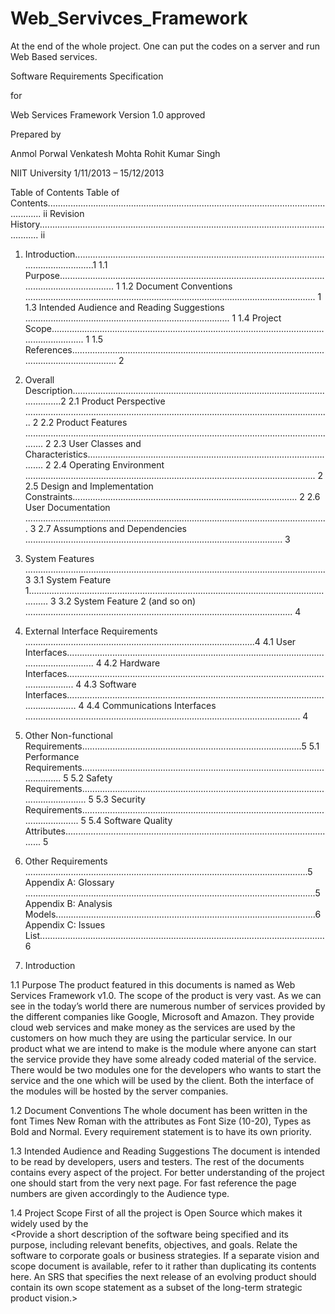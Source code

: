 Web_Servivces_Framework
=======================

At the end of the whole project. One can put the codes on a server and run Web Based services.


 Software Requirements Specification 

for 

Web Services Framework
Version 1.0 approved 

Prepared by 

Anmol Porwal 
Venkatesh Mohta
Rohit Kumar Singh

NIIT University
1/11/2013 – 15/12/2013











Table of Contents 
Table of Contents.......................................................................................................................... ii 
Revision History............................................................................................................................ ii 
1. Introduction..............................................................................................................................1 
1.1 Purpose............................................................................................................................................ 1 
1.2 Document Conventions ................................................................................................................... 1 
1.3 Intended Audience and Reading Suggestions ................................................................................. 1 
1.4 Project Scope................................................................................................................................... 1 
1.5 References........................................................................................................................................ 2 
2. Overall Description..................................................................................................................2 
2.1 Product Perspective ......................................................................................................................... 2 
2.2 Product Features .............................................................................................................................. 2 
2.3 User Classes and Characteristics..................................................................................................... 2 
2.4 Operating Environment ................................................................................................................... 2 
2.5 Design and Implementation Constraints......................................................................................... 2 
2.6 User Documentation ........................................................................................................................ 3 
2.7 Assumptions and Dependencies ...................................................................................................... 3 
3. System Features .......................................................................................................................3 
3.1 System Feature 1.............................................................................................................................. 3 
3.2 System Feature 2 (and so on) .......................................................................................................... 4 
4. External Interface Requirements ...........................................................................................4 
4.1 User Interfaces................................................................................................................................. 4 
4.2 Hardware Interfaces......................................................................................................................... 4 
4.3 Software Interfaces.......................................................................................................................... 4 
4.4 Communications Interfaces ............................................................................................................. 4 
5. Other Non-functional Requirements.......................................................................................5 
5.1 Performance Requirements.............................................................................................................. 5 
5.2 Safety Requirements........................................................................................................................ 5 
5.3 Security Requirements..................................................................................................................... 5 
5.4 Software Quality Attributes............................................................................................................. 5 
6. Other Requirements ................................................................................................................5 
Appendix A: Glossary ...................................................................................................................5 
Appendix B: Analysis Models.......................................................................................................6 
Appendix C: Issues List.................................................................................................................6









1. Introduction 

1.1 Purpose 
The product featured in this documents is named as Web Services Framework v1.0.
The scope of the product is very vast. As we can see in the today’s world there are numerous number of services provided by the different companies like Google, Microsoft and Amazon.
They provide cloud web services and make money as the services are used by the customers on how much they are using the particular service.
In our product what we are intend to make is the module where anyone can start the service provide they have some already coded material of the service.
There would be two modules one for the developers who wants to start the service and the one which will be used by the client.
Both the interface of the modules will be hosted by the server companies.

1.2 Document Conventions 
The whole document has been written in the font Times New Roman with the attributes as Font Size (10-20), Types as Bold and Normal.
Every requirement statement is to have its own priority.

1.3 Intended Audience and Reading Suggestions 
The document is intended to be read by developers, users and testers.
The rest of the documents contains every aspect of the project. For better understanding of the project one should start from the very next page. For fast reference the page numbers are given accordingly to the Audience type.

1.4 Project Scope
First of all the project is Open Source which makes it widely used by the  
<Provide a short description of the software being specified and its purpose, including relevant benefits, objectives, and goals. Relate the software to corporate goals or business strategies. If a separate vision and scope document is available, refer to it rather than duplicating its contents here. An SRS that specifies the next release of an evolving product should contain its own scope statement as a subset of the long-term strategic product vision.>


